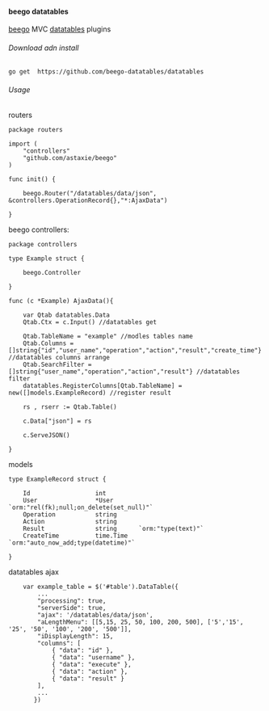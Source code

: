 #### beego  datatables

[beego](https://github.com/astaxie/beego/) MVC  [datatables](http://datatables.net/examples/server_side/pipeline.html) plugins

###### Download adn install
`go get  https://github.com/beego-datatables/datatables`

###### Usage

routers
```
package routers

import (
	"controllers"
	"github.com/astaxie/beego"
)

func init() {

	beego.Router("/datatables/data/json", &controllers.OperationRecord{},"*:AjaxData")
	
}
```

beego controllers:
```
package controllers

type Example struct {

	beego.Controller
	
}

func (c *Example) AjaxData(){

	var Qtab datatables.Data
	Qtab.Ctx = c.Input() //datatables get

	Qtab.TableName = "example" //modles tables name
	Qtab.Columns = []string{"id","user_name","operation","action","result","create_time"} //datatables columns arrange
	Qtab.SearchFilter = []string{"user_name","operation","action","result"} //datatables filter
	datatables.RegisterColumns[Qtab.TableName] = new([]models.ExampleRecord) //register result 

	rs , rserr := Qtab.Table()

	c.Data["json"] = rs

	c.ServeJSON()
	
}

```


models

```
type ExampleRecord struct {

	Id					int
	User				*User 		`orm:"rel(fk);null;on_delete(set_null)"`
	Operation 			string
	Action 				string
	Result 				string		`orm:"type(text)"`
	CreateTime 			time.Time 	`orm:"auto_now_add;type(datetime)"`
	
}
```

datatables ajax

```
    var example_table = $('#table').DataTable({
        ...
        "processing": true,
        "serverSide": true,
        "ajax": '/datatables/data/json',
        "aLengthMenu": [[5,15, 25, 50, 100, 200, 500], ['5','15', '25', '50', '100', '200', '500']],
        "iDisplayLength": 15,
        "columns": [
            { "data": "id" },
            { "data": "username" },
            { "data": "execute" },
            { "data": "action" },
            { "data": "result" }
        ],
        ...
       })
```
